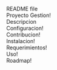 README file
<br>
<a herf="https://github.com/AbimaelBecerril/ProyectoGestion.wiki.git">Proyecto Gestion!</a>
<br>
<a herf="https://github.com/AbimaelBecerril/ProyectoGestion/wiki/Descripci%C3%B3n,-problema-identificado,-soluci%C3%B3n,-arquitectura!">Descripcion</a>
<br>
<a herf="https://github.com/AbimaelBecerril/ProyectoGestion/wiki/Configuraci%C3%B3n">Configuracion!</a>
<br>
<a herf="https://github.com/AbimaelBecerril/ProyectoGestion/wiki/Contribuci%C3%B3n">Contribucion!</a>
<br>
<a herf="https://github.com/AbimaelBecerril/ProyectoGestion/wiki/Instalaci%C3%B3n">Instalacion!</a>
<br>
<a herf="https://github.com/AbimaelBecerril/ProyectoGestion/wiki/Requerimientos">Requerimientos!</a>
<br>
<a herf="https://github.com/AbimaelBecerril/ProyectoGestion/wiki/Uso">Uso!</a>
<br>
<a herf="https://github.com/AbimaelBecerril/ProyectoGestion/wiki/Roadmap">Roadmap!</a>

